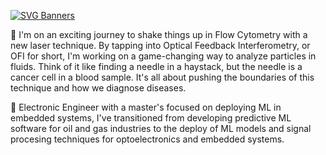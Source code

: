 
[![SVG Banners](https://svg-banners.vercel.app/api?type=typeWriter&text1=|%20Hi%20there,%20I'm%20Sebas👋|%20PhD%20Student%20|%20👨‍💻%20%20ML%20Python%20Developer%20|&width=1000&height=100)](https://github.com/Akshay090/svg-banners)

  🔭  I'm on an exciting journey to shake things up in Flow Cytometry with a new laser technique. By tapping into Optical Feedback Interferometry, or OFI for short, I'm working on a game-changing way to analyze particles in fluids. Think of it like finding a needle in a haystack, but the needle is a cancer cell in a blood sample. It's all about pushing the boundaries of this technique and  how we diagnose diseases.

  🌱 Electronic Engineer with a master's focused on deploying ML in embedded systems, I've transitioned from developing predictive ML software for oil and gas industries to the deploy of ML models and signal procesing techniques for optoelectronics and embedded systems.


